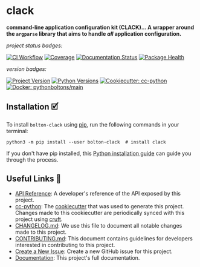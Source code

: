 # clack

**command-line application configuration kit (CLACK)... A wrapper around the `argparse` library that aims to handle _all_ application configuration.**

_project status badges:_

[![CI Workflow](https://github.com/python-boltons/clack/actions/workflows/ci.yml/badge.svg)](https://github.com/python-boltons/clack/actions/workflows/ci.yml)
[![Coverage](https://codecov.io/gh/python-boltons/clack/branch/master/graph/badge.svg)](https://codecov.io/gh/python-boltons/clack)
[![Documentation Status](https://readthedocs.org/projects/bolton-clack/badge/?version=latest)](https://bolton-clack.readthedocs.io/en/latest/?badge=latest)
[![Package Health](https://snyk.io/advisor/python/bolton-clack/badge.svg)](https://snyk.io/advisor/python/bolton-clack)

_version badges:_

[![Project Version](https://img.shields.io/pypi/v/bolton-clack)](https://pypi.org/project/bolton-clack/)
[![Python Versions](https://img.shields.io/pypi/pyversions/bolton-clack)](https://pypi.org/project/bolton-clack/)
[![Cookiecutter: cc-python](https://img.shields.io/static/v1?label=cc-python&message=2021.12.22&color=d4aa00&logo=cookiecutter&logoColor=d4aa00)](https://github.com/python-boltons/cc-python)
[![Docker: pythonboltons/main](https://img.shields.io/static/v1?label=pythonboltons%20%2F%20main&message=2021.12.22&color=8ec4ad&logo=docker&logoColor=8ec4ad)](https://github.com/python-boltons/docker-python)


## Installation 🗹

To install `bolton-clack` using [pip][9], run the following
commands in your terminal:

``` shell
python3 -m pip install --user bolton-clack  # install clack
```

If you don't have pip installed, this [Python installation guide][10] can guide
you through the process.


## Useful Links 🔗

* [API Reference][3]: A developer's reference of the API exposed by this
  project.
* [cc-python][4]: The [cookiecutter][5] that was used to generate this project.
  Changes made to this cookiecutter are periodically synced with this project
  using [cruft][12].
* [CHANGELOG.md][2]: We use this file to document all notable changes made to
  this project.
* [CONTRIBUTING.md][7]: This document contains guidelines for developers
  interested in contributing to this project.
* [Create a New Issue][13]: Create a new GitHub issue for this project.
* [Documentation][1]: This project's full documentation.


[1]: https://bolton-clack.readthedocs.io/en/latest
[2]: https://github.com/python-boltons/clack/blob/master/CHANGELOG.md
[3]: https://bolton-clack.readthedocs.io/en/latest/modules.html
[4]: https://github.com/python-boltons/cc-python
[5]: https://github.com/cookiecutter/cookiecutter
[6]: https://docs.readthedocs.io/en/stable/
[7]: https://github.com/python-boltons/clack/blob/master/CONTRIBUTING.md
[8]: https://github.com/python-boltons/clack
[9]: https://pip.pypa.io
[10]: http://docs.python-guide.org/en/latest/starting/installation/
[11]: https://github.com/pypa/pipx
[12]: https://github.com/cruft/cruft
[13]: https://github.com/python-boltons/clack/issues/new/choose
